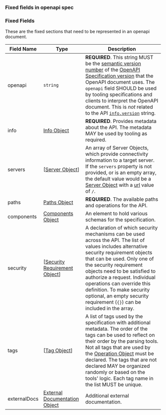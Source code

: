 ### Fixed fields in openapi spec
### Fixed Fields
These are the fixed sections that need to be represented in an openapi document.

Field Name | Type | Description
--- | --- | ---
[](https://swagger.io/specification/#oas-document)openapi | `string` | **REQUIRED**. This string MUST be the [semantic version number](https://semver.org/spec/v2.0.0.html) of the [OpenAPI Specification version](https://swagger.io/specification/#versions) that the OpenAPI document uses. The `openapi` field SHOULD be used by tooling specifications and clients to interpret the OpenAPI document. This is _not_ related to the API [`info.version`](https://swagger.io/specification/#info-version) string.
[](https://swagger.io/specification/#oas-document)info |  [Info Object](https://swagger.io/specification/#info-object) | **REQUIRED**. Provides metadata about the API. The metadata MAY be used by tooling as required.
[](https://swagger.io/specification/#oas-document)servers | [[Server Object](https://swagger.io/specification/#server-object)] | An array of Server Objects, which provide connectivity information to a target server. If the `servers` property is not provided, or is an empty array, the default value would be a [Server Object](https://swagger.io/specification/#server-object) with a [url](https://swagger.io/specification/#server-url) value of `/`.
[](https://swagger.io/specification/#oas-document)paths | [Paths Object](https://swagger.io/specification/#paths-object) | **REQUIRED**. The available paths and operations for the API.
[](https://swagger.io/specification/#oas-document)components | [Components Object](https://swagger.io/specification/#components-object) | An element to hold various schemas for the specification.
[](https://swagger.io/specification/#oas-document)security | [[Security Requirement Object](https://swagger.io/specification/#security-requirement-object)] | A declaration of which security mechanisms can be used across the API. The list of values includes alternative security requirement objects that can be used. Only one of the security requirement objects need to be satisfied to authorize a request. Individual operations can override this definition. To make security optional, an empty security requirement (`{}`) can be included in the array.
[](https://swagger.io/specification/#oas-document)tags | [[Tag Object](https://swagger.io/specification/#tag-object)] | A list of tags used by the specification with additional metadata. The order of the tags can be used to reflect on their order by the parsing tools. Not all tags that are used by the [Operation Object](https://swagger.io/specification/#operation-object) must be declared. The tags that are not declared MAY be organized randomly or based on the tools' logic. Each tag name in the list MUST be unique.
[](https://swagger.io/specification/#oas-document)externalDocs | [External Documentation Object](https://swagger.io/specification/#external-documentation-object) | Additional external documentation.